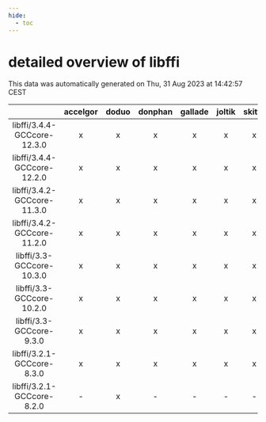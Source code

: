 ```yaml
---
hide:
  - toc
---
```


detailed overview of libffi
===========================


This data was automatically generated on Thu, 31 Aug 2023 at 14:42:57 CEST  

| |accelgor|doduo|donphan|gallade|joltik|skitty|swalot|victini|
| :---: | :---: | :---: | :---: | :---: | :---: | :---: | :---: | :---: |
|libffi/3.4.4-GCCcore-12.3.0|x|x|x|x|x|x|x|x|
|libffi/3.4.4-GCCcore-12.2.0|x|x|x|x|x|x|x|x|
|libffi/3.4.2-GCCcore-11.3.0|x|x|x|x|x|x|x|x|
|libffi/3.4.2-GCCcore-11.2.0|x|x|x|x|x|x|x|x|
|libffi/3.3-GCCcore-10.3.0|x|x|x|x|x|x|x|x|
|libffi/3.3-GCCcore-10.2.0|x|x|x|x|x|x|x|x|
|libffi/3.3-GCCcore-9.3.0|x|x|x|x|x|x|x|x|
|libffi/3.2.1-GCCcore-8.3.0|x|x|x|x|x|x|x|x|
|libffi/3.2.1-GCCcore-8.2.0|-|x|-|-|-|-|x|-|
